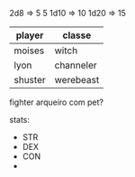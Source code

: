 2d8 => 5 5
1d10 => 10
1d20 => 15


| player  | classe    |
| ------- | --------- |
| moises  | witch     |
| lyon    | channeler |
| shuster | werebeast |

fighter arqueiro com pet?


stats:
- STR
- DEX
- CON 
- 